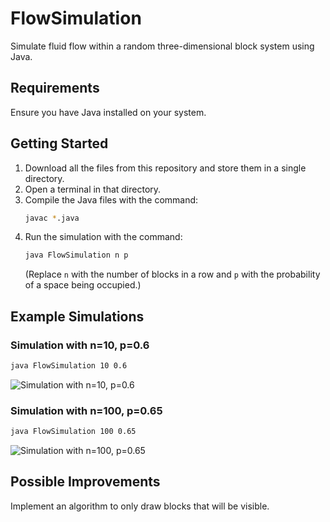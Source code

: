 # FlowSimulation

Simulate fluid flow within a random three-dimensional block system using Java.

## Requirements
Ensure you have Java installed on your system.

## Getting Started
1. Download all the files from this repository and store them in a single directory.
2. Open a terminal in that directory.
3. Compile the Java files with the command:
   ```bash
   javac *.java
   ```
4. Run the simulation with the command:
   ```bash
   java FlowSimulation n p
   ```
   (Replace `n` with the number of blocks in a row and `p` with the probability of a space being occupied.)

## Example Simulations

### Simulation with n=10, p=0.6
```bash
java FlowSimulation 10 0.6
```
![Simulation with n=10, p=0.6](https://user-images.githubusercontent.com/79271609/175651697-25b41dc4-dbf2-47cd-9800-b33a84ae06db.png)

### Simulation with n=100, p=0.65
```bash
java FlowSimulation 100 0.65
```
![Simulation with n=100, p=0.65](https://user-images.githubusercontent.com/79271609/175651869-a3a60035-d8df-4231-8869-9bcfa5c823a5.png)

## Possible Improvements
Implement an algorithm to only draw blocks that will be visible.
